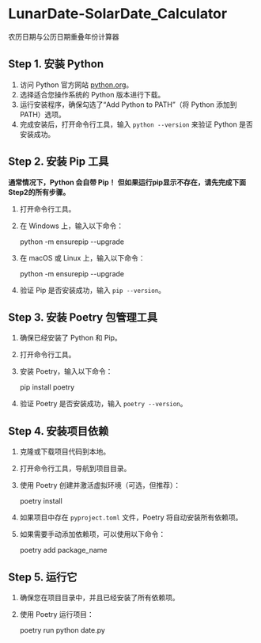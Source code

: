 # LunarDate-SolarDate_Calculator
 农历日期与公历日期重叠年份计算器

## Step 1. 安装 Python

1. 访问 Python 官方网站 [python.org](https://www.python.org/)。
2. 选择适合您操作系统的 Python 版本进行下载。
3. 运行安装程序，确保勾选了“Add Python to PATH”（将 Python 添加到 PATH）选项。
4. 完成安装后，打开命令行工具，输入 `python --version` 来验证 Python 是否安装成功。

## Step 2. 安装 Pip 工具

**通常情况下，Python 会自带 Pip！**
**但如果运行pip显示不存在，请先完成下面Step2的所有步骤。**

1. 打开命令行工具。
2. 在 Windows 上，输入以下命令：

   python -m ensurepip --upgrade

3. 在 macOS 或 Linux 上，输入以下命令：

   python -m ensurepip --upgrade

4. 验证 Pip 是否安装成功，输入 `pip --version`。

## Step 3. 安装 Poetry 包管理工具

1. 确保已经安装了 Python 和 Pip。
2. 打开命令行工具。
3. 安装 Poetry，输入以下命令：

   pip install poetry

4. 验证 Poetry 是否安装成功，输入 `poetry --version`。

## Step 4. 安装项目依赖

1. 克隆或下载项目代码到本地。
2. 打开命令行工具，导航到项目目录。
3. 使用 Poetry 创建并激活虚拟环境（可选，但推荐）：

   poetry install

4. 如果项目中存在 `pyproject.toml` 文件，Poetry 将自动安装所有依赖项。
5. 如果需要手动添加依赖项，可以使用以下命令：

   poetry add package_name

## Step 5. 运行它

1. 确保您在项目目录中，并且已经安装了所有依赖项。
2. 使用 Poetry 运行项目：

   poetry run python date.py
